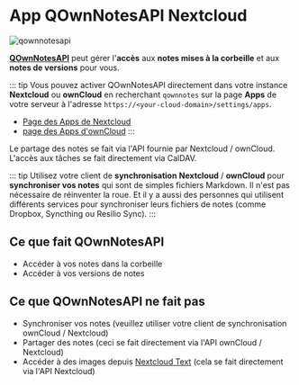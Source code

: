 # App QOwnNotesAPI Nextcloud

![qownnotesapi](/img/qownnotesapi.png)

[**QOwnNotesAPI**](https://github.com/pbek/qownnotesapi) peut gérer l'**accès** aux **notes mises à la corbeille** et aux **notes de versions** pour vous.

::: tip
Vous pouvez activer QOwnNotesAPI directement dans votre instance **Nextcloud** ou **ownCloud** en recherchant `qownnotes` sur la page **Apps** de votre serveur à l'adresse `https://<your-cloud-domain>/settings/apps`.

- [Page des Apps de Nextcloud](https://apps.nextcloud.com/apps/qownnotesapi)
- [page des Apps d'ownCloud](https://marketplace.owncloud.com/apps/qownnotesapi)
  :::

Le partage des notes se fait via l'API fournie par Nextcloud / ownCloud. L'accès aux tâches se fait directement via CalDAV.

::: tip
Utilisez votre client de **synchronisation** **Nextcloud** / **ownCloud** pour **synchroniser vos notes** qui sont de simples fichiers Markdown. Il n'est pas nécessaire de réinventer la roue. Et il y a aussi des personnes qui utilisent différents services pour synchroniser leurs fichiers de notes (comme Dropbox, Syncthing ou Resilio Sync).
:::

## Ce que fait QOwnNotesAPI

- Accéder à vos notes dans la corbeille
- Accéder à vos versions de notes

## Ce que QOwnNotesAPI ne fait pas

- Synchroniser vos notes (veuillez utiliser votre client de synchronisation ownCloud / Nextcloud)
- Partager des notes (ceci se fait directement via l'API ownCloud / Nextcloud)
- Accéder à des images depuis [Nextcloud Text](https://github.com/nextcloud/text) (cela se fait directement via l'API Nextcloud)
